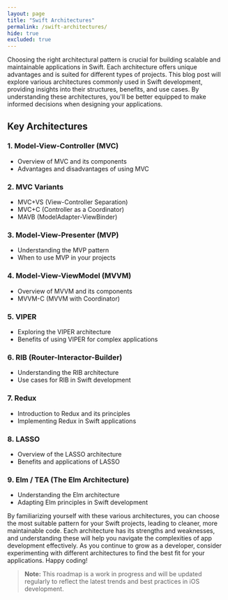 ```yaml
---
layout: page
title: "Swift Architectures"
permalink: /swift-architectures/
hide: true
excluded: true
---
```

Choosing the right architectural pattern is crucial for building scalable and maintainable applications in Swift. Each architecture offers unique advantages and is suited for different types of projects. This blog post will explore various architectures commonly used in Swift development, providing insights into their structures, benefits, and use cases. By understanding these architectures, you'll be better equipped to make informed decisions when designing your applications.

## Key Architectures

### 1. Model-View-Controller (MVC)
- Overview of MVC and its components
- Advantages and disadvantages of using MVC

### 2. MVC Variants
- MVC+VS (View-Controller Separation)
- MVC+C (Controller as a Coordinator)
- MAVB (ModelAdapter-ViewBinder)

### 3. Model-View-Presenter (MVP)
- Understanding the MVP pattern
- When to use MVP in your projects

### 4. Model-View-ViewModel (MVVM)
- Overview of MVVM and its components
- MVVM-C (MVVM with Coordinator)

### 5. VIPER
- Exploring the VIPER architecture
- Benefits of using VIPER for complex applications

### 6. RIB (Router-Interactor-Builder)
- Understanding the RIB architecture
- Use cases for RIB in Swift development

### 7. Redux
- Introduction to Redux and its principles
- Implementing Redux in Swift applications

### 8. LASSO
- Overview of the LASSO architecture
- Benefits and applications of LASSO

### 9. Elm / TEA (The Elm Architecture)
- Understanding the Elm architecture
- Adapting Elm principles in Swift development

By familiarizing yourself with these various architectures, you can choose the most suitable pattern for your Swift projects, leading to cleaner, more maintainable code. Each architecture has its strengths and weaknesses, and understanding these will help you navigate the complexities of app development effectively. As you continue to grow as a developer, consider experimenting with different architectures to find the best fit for your applications. Happy coding!

> **Note:** This roadmap is a work in progress and will be updated regularly to reflect the latest trends and best practices in iOS development.